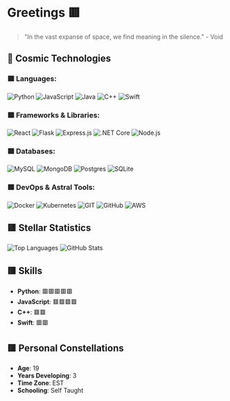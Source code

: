 # Greetings 🟥

> "In the vast expanse of space, we find meaning in the silence." - Void

## 🚀 **Cosmic Technologies**

### 🟥 **Languages**:
![Python](https://img.shields.io/badge/Python-000000?style=for-the-badge&logo=python&logoColor=FF0000&color=000000)
![JavaScript](https://img.shields.io/badge/JavaScript-000000?style=for-the-badge&logo=javascript&logoColor=FF0000&color=000000)
![Java](https://img.shields.io/badge/Java-000000?style=for-the-badge&logo=java&logoColor=FF0000&color=000000)
![C++](https://img.shields.io/badge/C++-000000?style=for-the-badge&logo=cplusplus&logoColor=FF0000&color=000000)
![Swift](https://img.shields.io/badge/Swift-000000?style=for-the-badge&logo=swift&logoColor=FF0000&color=000000)

### 🟥 **Frameworks & Libraries**:
![React](https://img.shields.io/badge/React-000000?style=for-the-badge&logo=react&logoColor=FF0000&color=000000)
![Flask](https://img.shields.io/badge/Flask-000000?style=for-the-badge&logo=flask&logoColor=FF0000&color=000000)
![Express.js](https://img.shields.io/badge/Express.js-000000?style=for-the-badge&logo=express&logoColor=FF0000&color=000000)
![.NET Core](https://img.shields.io/badge/.NET_Core-000000?style=for-the-badge&logo=dotnet&logoColor=FF0000&color=000000)
![Node.js](https://img.shields.io/badge/Node.js-000000?style=for-the-badge&logo=node-dot-js&logoColor=FF0000&color=000000)

### 🟥 **Databases**:
![MySQL](https://img.shields.io/badge/MySQL-000000?style=for-the-badge&logo=mysql&logoColor=FF0000&color=000000)
![MongoDB](https://img.shields.io/badge/MongoDB-000000?style=for-the-badge&logo=mongodb&logoColor=FF0000&color=000000)
![Postgres](https://img.shields.io/badge/Postgres-000000?style=for-the-badge&logo=postgresql&logoColor=FF0000&color=000000)
![SQLite](https://img.shields.io/badge/SQLite-000000?style=for-the-badge&logo=sqlite&logoColor=FF0000&color=000000)

### 🟥 **DevOps & Astral Tools**:
![Docker](https://img.shields.io/badge/Docker-000000?style=for-the-badge&logo=docker&logoColor=FF0000&color=000000)
![Kubernetes](https://img.shields.io/badge/Kubernetes-000000?style=for-the-badge&logo=kubernetes&logoColor=FF0000&color=000000)
![GIT](https://img.shields.io/badge/GIT-000000?style=for-the-badge&logo=git&logoColor=FF0000&color=000000)
![GitHub](https://img.shields.io/badge/GitHub-000000?style=for-the-badge&logo=github&logoColor=FF0000&color=000000)
![AWS](https://img.shields.io/badge/AWS-000000?style=for-the-badge&logo=amazon-aws&logoColor=FF0000&color=000000)

## 🟥 **Stellar Statistics**
![Top Languages](https://github-readme-stats.vercel.app/api/top-langs/?username=VVoiddd&layout=compact&theme=dark&langs_count=10&bg_color=000000&title_color=FF0000&text_color=FF0000)
![GitHub Stats](https://github-readme-stats.vercel.app/api?username=VVoiddd&show_icons=true&theme=dark&bg_color=000000&title_color=FF0000&text_color=FF0000)

## 🟥 **Skills**
- **Python**: 🟥🟥🟥🟥🟥
- **JavaScript**: 🟥🟥🟥🟥
- **C++**: 🟥🟥
- **Swift**: 🟥🟥

## 🟥 **Personal Constellations**
- **Age**: 19
- **Years Developing**: 3
- **Time Zone**: EST
- **Schooling**: Self Taught

